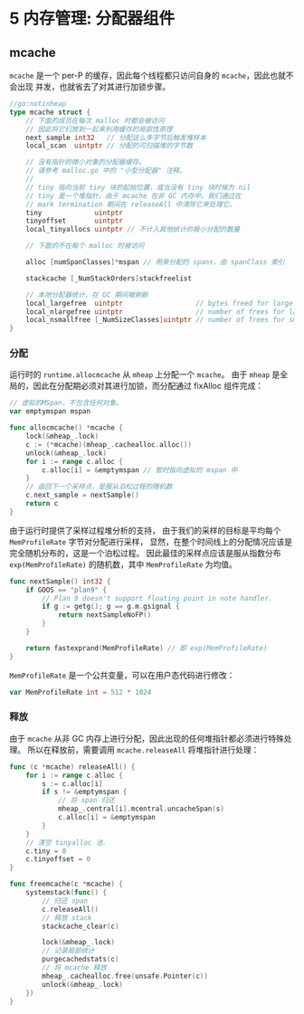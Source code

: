 # 5 内存管理: 分配器组件

## mcache

`mcache` 是一个 per-P 的缓存，因此每个线程都只访问自身的 `mcache`，因此也就不会出现
并发，也就省去了对其进行加锁步骤。

```go
//go:notinheap
type mcache struct {
	// 下面的成员在每次 malloc 时都会被访问
	// 因此将它们放到一起来利用缓存的局部性原理
	next_sample int32   // 分配这么多字节后触发堆样本
	local_scan  uintptr // 分配的可扫描堆的字节数

	// 没有指针的微小对象的分配器缓存。
	// 请参考 malloc.go 中的 "小型分配器" 注释。
	//
	// tiny 指向当前 tiny 块的起始位置，或当没有 tiny 块时候为 nil
	// tiny 是一个堆指针。由于 mcache 在非 GC 内存中，我们通过在
	// mark termination 期间在 releaseAll 中清除它来处理它。
	tiny             uintptr
	tinyoffset       uintptr
	local_tinyallocs uintptr // 不计入其他统计的极小分配的数量

	// 下面的不在每个 malloc 时被访问

	alloc [numSpanClasses]*mspan // 用来分配的 spans，由 spanClass 索引

	stackcache [_NumStackOrders]stackfreelist

	// 本地分配器统计，在 GC 期间被刷新
	local_largefree  uintptr                  // bytes freed for large objects (>maxsmallsize)
	local_nlargefree uintptr                  // number of frees for large objects (>maxsmallsize)
	local_nsmallfree [_NumSizeClasses]uintptr // number of frees for small objects (<=maxsmallsize)
}
```

### 分配

运行时的 `runtime.allocmcache` 从 `mheap` 上分配一个 `mcache`。
由于 `mheap` 是全局的，因此在分配期必须对其进行加锁，而分配通过 fixAlloc 组件完成：

```go
// 虚拟的MSpan，不包含任何对象。
var emptymspan mspan

func allocmcache() *mcache {
	lock(&mheap_.lock)
	c := (*mcache)(mheap_.cachealloc.alloc())
	unlock(&mheap_.lock)
	for i := range c.alloc {
		c.alloc[i] = &emptymspan // 暂时指向虚拟的 mspan 中
	}
	// 返回下一个采样点，是服从泊松过程的随机数
	c.next_sample = nextSample()
	return c
}
```

由于运行时提供了采样过程堆分析的支持，
由于我们的采样的目标是平均每个 `MemProfileRate` 字节对分配进行采样，
显然，在整个时间线上的分配情况应该是完全随机分布的，这是一个泊松过程。
因此最佳的采样点应该是服从指数分布 `exp(MemProfileRate)` 的随机数，其中
`MemProfileRate` 为均值。

```go
func nextSample() int32 {
	if GOOS == "plan9" {
		// Plan 9 doesn't support floating point in note handler.
		if g := getg(); g == g.m.gsignal {
			return nextSampleNoFP()
		}
	}

	return fastexprand(MemProfileRate) // 即 exp(MemProfileRate)
}
```

`MemProfileRate` 是一个公共变量，可以在用户态代码进行修改：

```go
var MemProfileRate int = 512 * 1024
```

### 释放

由于 `mcache` 从非 GC 内存上进行分配，因此出现的任何堆指针都必须进行特殊处理。
所以在释放前，需要调用 `mcache.releaseAll` 将堆指针进行处理：

```go
func (c *mcache) releaseAll() {
	for i := range c.alloc {
		s := c.alloc[i]
		if s != &emptymspan {
			// 将 span 归还
			mheap_.central[i].mcentral.uncacheSpan(s)
			c.alloc[i] = &emptymspan
		}
	}
	// 清空 tinyalloc 池.
	c.tiny = 0
	c.tinyoffset = 0
}
```

```go
func freemcache(c *mcache) {
	systemstack(func() {
		// 归还 span
		c.releaseAll()
		// 释放 stack
		stackcache_clear(c)

		lock(&mheap_.lock)
		// 记录局部统计
		purgecachedstats(c)
		// 将 mcache 释放
		mheap_.cachealloc.free(unsafe.Pointer(c))
		unlock(&mheap_.lock)
	})
}
```
